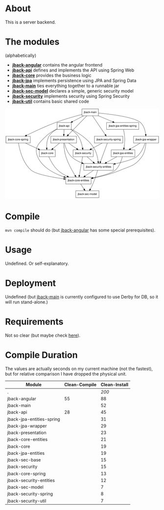 # About

This is a server backend.

# The modules

(alphabetically)

* **[jback-angular](jback-angular)** contains the angular frontend
* **[jback-api](jback-api)** defines and implements the API using Spring Web
* **[jback-core](jback-core)** provides the business logic
* **[jback-jpa](jback-jpa)** implements persistence using JPA and Spring Data
* **[jback-main](jback-main)** ties everything together to a runnable jar
* **[jback-sec-model](jback-sec-model)** declares a simple, generic security model
* **[jback-security](jback-security)** implements security using Spring Security
* **[jback-util](jback-util)** contains basic shared code

![module-dependencies.svg](graphviz/module-dependencies.svg)

# Compile

`mvn compile` should do (but [jback-angular](jback-angular) has some special
prerequisites). 

# Usage 

Undefined. Or self-explanatory.

# Deployment

Undefined (but [jback-main](jback-main) is currently configured to use Derby
for DB, so it will run stand-alone.)

# Requirements

Not so clear (but maybe check [here](jback-main/src/test)).

# Compile Duration

The values are actually seconds on my current machine (not the fastest),
but for relative comparison I have dropped the physical unit.

| Module                    | Clean-Compile | Clean-Install |
|---------------------------|---------------|---------------|
| .                         |               | *200*         |
| jback-angular             |  55           |   88          |
| jback-main                |               |   52          |
| jback-api                 |  28           |   45          |
| jback-jpa-entities-spring |               |   31          |
| jback-jpa-wrapper         |               |   29          |
| jback-presentation        |               |   23          |
| jback-core-entities       |               |   21          |
| jback-core                |               |   19          |
| jback-jpa-entities        |               |   19          |
| jback-sec-base            |               |   15          |
| jback-security            |               |   15          |
| jback-core-spring         |               |   13          |
| jback-security-entities   |               |   12          |
| jback-sec-model           |               |    7          |
| jback-security-spring     |               |    8          |
| jback-security-util       |               |    7          |
